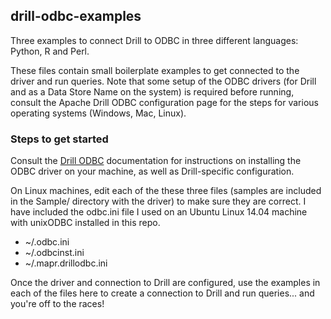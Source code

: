 ## drill-odbc-examples
Three examples to connect Drill to ODBC in three different languages:  Python, R and Perl.

These files contain small boilerplate examples to get connected to the driver and run queries.  Note that some setup of the ODBC drivers (for Drill and as a Data Store Name on the system) is required before running, consult the Apache Drill ODBC configuration page for the steps for various operating systems (Windows, Mac, Linux).

### Steps to get started
Consult the [Drill ODBC](http://example.com/) documentation for instructions on installing the ODBC driver on your machine, as well as Drill-specific configuration.

On Linux machines, edit each of the these three files (samples are included in the Sample/ directory with the driver) to make sure they are correct.  I have included the odbc.ini file I used on an Ubuntu Linux 14.04 machine with unixODBC installed in this repo.
- ~/.odbc.ini
- ~/.odbcinst.ini
- ~/.mapr.drillodbc.ini

Once the driver and connection to Drill are configured, use the examples in each of the files here to create a connection to Drill and run queries... and you're off to the races!





